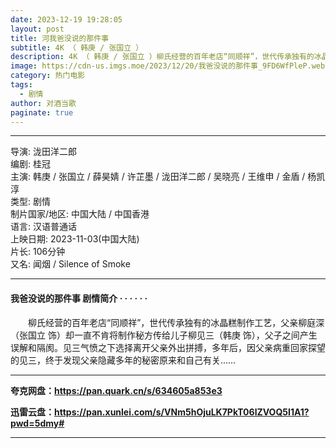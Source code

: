 ```yaml
---
date: 2023-12-19 19:28:05
layout: post
title: 河我爸没说的那件事
subtitle: 4K （ 韩庚 / 张国立 ）
description: 4K （ 韩庚 / 张国立 ）柳氏经营的百年老店“同顺祥”，世代传承独有的冰晶糕制作工艺，父亲柳庭深（张国立 饰）却一直不肯将制作秘方传给儿子柳见三（韩庚 饰），父子之间产生误解和隔阂...
image: https://cdn-us.imgs.moe/2023/12/20/我爸没说的那件事_9FD6WfPleP.webp
category: 热门电影
tags:
  - 剧情
author: 对酒当歌
paginate: true
---
```


---

导演: 泷田洋二郎  
编剧: 桂冠  
主演: 韩庚 / 张国立 / 薛昊婧 / 许芷墨 / 泷田洋二郎 / 吴晓亮 / 王维申 / 金盾 / 杨凯淳  
类型: 剧情  
制片国家/地区: 中国大陆 / 中国香港  
语言: 汉语普通话  
上映日期: 2023-11-03(中国大陆)  
片长: 106分钟  
又名: 闻烟 / Silence of Smoke  

---

#### 我爸没说的那件事 剧情简介 · · · · · ·

　　柳氏经营的百年老店“同顺祥”，世代传承独有的冰晶糕制作工艺，父亲柳庭深（张国立 饰）却一直不肯将制作秘方传给儿子柳见三（韩庚 饰），父子之间产生误解和隔阂。见三气愤之下选择离开父亲外出拼搏，多年后，因父亲病重回家探望的见三，终于发现父亲隐藏多年的秘密原来和自己有关……

---

**夸克网盘：<https://pan.quark.cn/s/634605a853e3>**

**迅雷云盘：<https://pan.xunlei.com/s/VNm5hOjuLK7PkT06lZVOQ5I1A1?pwd=5dmy#>**

---
